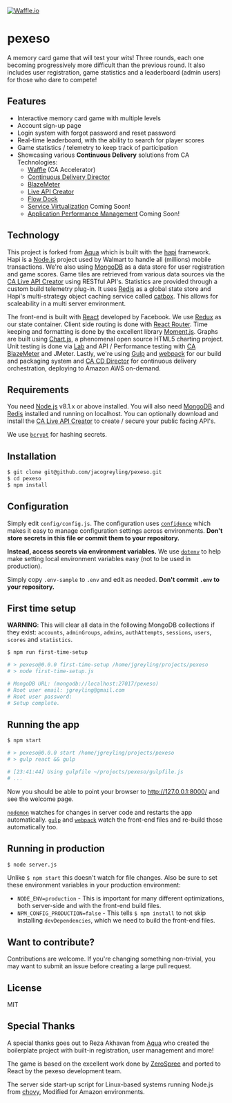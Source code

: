 [![Waffle.io](https://badge.waffle.io/jacogreyling/pexeso.svg?columns=all)](http://waffle.io/jacogreyling/pexeso)

# pexeso

A memory card game that will test your wits! Three rounds, each one becoming progressively more difficult than the previous round. It also includes user registration, game statistics and a leaderboard (admin users) for those who dare to compete!


## Features

 - Interactive memory card game with multiple levels
 - Account sign-up page
 - Login system with forgot password and reset password
 - Real-time leaderboard, with the ability to search for player scores
 - Game statistics / telemetry to keep track of participation
 - Showcasing various **Continuous Delivery** solutions from CA Technologies:
   - [Waffle](https://waffle.io) (CA Accelerator)
   - [Continuous Delivery Director](https://cddirector.io/#/home)
   - [BlazeMeter](https://www.blazemeter.com)
   - [Live API Creator](https://www.ca.com/us/products/ca-live-api-creator.html)
   - [Flow Dock](https://www.ca.com/us/products/ca-flowdock.html)
   - [Service Virtualization](https://www.ca.com/us/products/ca-service-virtualization.html) Coming Soon!
   - [Application Performance Management](https://www.ca.com/us/products/ca-application-performance-management.html) Coming Soon!


## Technology

This project is forked from [Aqua](https://github.com/jedireza/aqua) which is built with the [hapi](https://hapijs.com/) framework. Hapi is a [Node.js](https://nodejs.org/en/) project used by Walmart to handle all (millions) mobile transactions.
We're also using [MongoDB](http://www.mongodb.org/) as a data store for user registration and game scores. Game tiles are retrieved from various data sources via the [CA Live API Creator](https://www.ca.com/us/products/ca-live-api-creator.html) using RESTful API's.
Statistics are provided through a custom build telemetry plug-in. It uses [Redis](https://redis.io) as a global state store and Hapi's multi-strategy object caching service called [catbox](https://github.com/hapijs/catbox). This allows for scaleability in a multi server environment.

The front-end is built with [React](https://github.com/facebook/react) developed by Facebook. We use [Redux](https://github.com/reactjs/redux) as our state container. Client side routing is done with [React Router](https://github.com/reactjs/react-router). Time keeping and formatting is done by the excellent library [Moment.js](https://momentjs.com). Graphs are built using [Chart.js](http://www.chartjs.org), a phenomenal open source HTML5 charting project.
Unit testing is done via [Lab](https://github.com/hapijs/lab) and API / Performance testing with [CA BlazeMeter](https://www.blazemeter.com) and JMeter.
Lastly, we're using [Gulp](http://gulpjs.com/) and [webpack](https://webpack.js.org) for our build and packaging system and [CA CD Director](https://cddirector.io/#/home) for continuous delivery orchestration, deploying to Amazon AWS on-demand.


## Requirements

You need [Node.js](http://nodejs.org/download/) v8.1.x or above installed. You will also need [MongoDB](http://www.mongodb.org/downloads) and [Redis](https://redis.io) installed and running on localhost. You can optionally download and install the [CA Live API Creator](https://www.ca.com/us/products/ca-live-api-creator.html) to create / secure your public facing API's.

We use [`bcrypt`](https://github.com/ncb000gt/node.bcrypt.js) for hashing secrets.


## Installation

```bash
$ git clone git@github.com/jacogreyling/pexeso.git
$ cd pexeso
$ npm install
```


## Configuration

Simply edit `config/config.js`. The configuration uses [`confidence`](https://github.com/hapijs/confidence) which makes it easy to manage configuration settings across environments. __Don't store secrets in this file or commit them to your repository.__

__Instead, access secrets via environment variables.__ We use [`dotenv`](https://github.com/motdotla/dotenv) to help make setting local environment variables easy (not to be used in production).

Simply copy `.env-sample` to `.env` and edit as needed. __Don't commit `.env` to your repository.__


## First time setup

__WARNING__: This will clear all data in the following MongoDB collections if they exist: `accounts`, `adminGroups`, `admins`, `authAttempts`, `sessions`, `users`, `scores` and `statistics`.

```bash
$ npm run first-time-setup

# > pexeso@0.0.0 first-time-setup /home/jgreyling/projects/pexeso
# > node first-time-setup.js

# MongoDB URL: (mongodb://localhost:27017/pexeso)
# Root user email: jgreyling@gmail.com
# Root user password:
# Setup complete.
```


## Running the app

```bash
$ npm start

# > pexeso@0.0.0 start /home/jgreyling/projects/pexeso
# > gulp react && gulp

# [23:41:44] Using gulpfile ~/projects/pexeso/gulpfile.js
# ...
```

Now you should be able to point your browser to http://127.0.0.1:8000/ and see the welcome page.

[`nodemon`](https://github.com/remy/nodemon) watches for changes in server code and restarts the app automatically. [`gulp`](https://github.com/gulpjs/gulp) and [`webpack`](https://github.com/webpack/webpack) watch the front-end files and re-build those automatically too.



## Running in production

```bash
$ node server.js
```

Unlike `$ npm start` this doesn't watch for file changes. Also be sure to set these environment variables in your production environment:

 - `NODE_ENV=production` - This is important for many different optimizations,  both server-side and with the front-end build files.
 - `NPM_CONFIG_PRODUCTION=false` - This tells `$ npm install` to not skip installing `devDependencies`, which we need to build the front-end files.



## Want to contribute?

Contributions are welcome. If you're changing something non-trivial, you may want to submit an issue before creating a large pull request.



## License

MIT


## Special Thanks

A special thanks goes out to Reza Akhavan from [Aqua](https://github.com/jedireza/aqua) who created the boilerplate project with built-in registration, user management and more!

The game is based on the excellent work done by [ZeroSpree](https://codepen.io/zerospree/pen/bNWbvW) and ported to React by the pexeso development team.

The server side start-up script for Linux-based systems running Node.js from [chovy](https://github.com/chovy/node-startup), Modified for Amazon environments.

